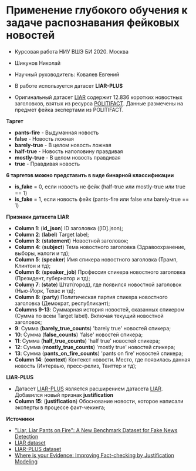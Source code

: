 # Применение глубокого обучения к задаче распознавания фейковых новостей

* Курсовая работа НИУ ВШЭ БИ 2020. Москва
* Шикунов Николай
* Научный руководитель: Ковалев Евгений

* В работе используется датасет **LIAR-PLUS**
* Оригинальный датасет [LIAR](https://github.com/thiagorainmaker77/liar_dataset) содержит 12.836 коротких новостных заголовков, взятых из ресурса [POLITIFACT](https://www.politifact.com/). Данные размечены на предмет фейка экспертами из POLITIFACT. 

**Таргет**
* **pants-fire** - Выдуманная новость 
* **false** - Новость ложная
* **barely-true** - В целом новость ложная  
* **half-true** - Новость наполовину правдивая
* **mostly-true** - В целом новость правдивая
* **true** - Правдивая новость

**6 таргетов можно представить в виде бинарной классификации**
* **is_fake** = 0, если новость не фейк (half-true или mostly-true или true == 1)
* **is_fake** = 1, если новость фейк (pants-fire или false или barely-true == 1)

**Признаки датасета LIAR**
* **Column 1**: (**id_json**) ID заголовка ([ID].json);
* **Column 2**: (**label**) Target label;
* **Column 3**: (**statement**) Новостной заголовок;
* **Column 4**: (**subject**) Тема новостного заголовка (Здравоохранение, выборы, налоги и тд);
* **Column 5**: (**speaker**) Имя спикера новостного заголовка (Трамп, Клинтон и тд);
* **Column 6**: (**speaker_job**) Профессия спикера новостного заголовка (Президент, губернатор и тд);
* **Column 7**: (**state**) Штат(город), где появился новостной заголовок (Нью-Йорк, Техас и тд);
* **Column 8**: (**party**) Политическая партия спикера новостного заголовка (Демократ, республикант);
* **Columns 9-13**: Суммарная история новостей, сказанных спикером (Сумма по всем Target label). Включая текущий новостной заголовок;
* **9**: Сумма (**barely_true_counts**) 'barely true' новостей спикера;
* **10**: Сумма (**false_counts**) 'false' новостей спикера;
* **11**: Сумма (**half_true_counts**) 'half true' новостей спикера;
* **12**: Сумма (**mostly_true_counts**) 'mostly true' новостей спикера;
* **13**: Сумма (**pants_on_fire_counts**) 'pants on fire' новостей спикера;
* **Column 14**: (**context**) Контекст новости. Место, где появилась данная новость (Интервью, пресс-релиз, Твиттер и тд);

**LIAR-PLUS**
* Датасет [LIAR-PLUS](https://github.com/Tariq60/LIAR-PLUS) является расширением датасета [LIAR](https://github.com/thiagorainmaker77/liar_dataset). Добавился новый признак **justification**
* **Column 15**: (**justification**) Обоснование новости, которое написали эксперты в процессе факт-чекинга;

**Источники**
* ["Liar, Liar Pants on Fire": A New Benchmark Dataset for Fake News Detection](https://arxiv.org/pdf/1705.00648.pdf)
* [LIAR dataset](https://github.com/thiagorainmaker77/liar_dataset)
* [LIAR-PLUS dataset](https://github.com/Tariq60/LIAR-PLUS)
* [Where is your Evidence: Improving Fact-checking by Justification
Modeling](https://www.aclweb.org/anthology/W18-5513.pdf)
